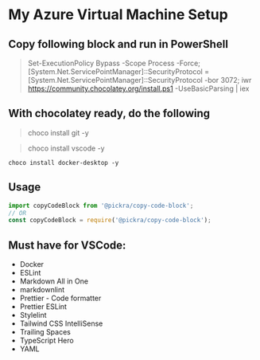 # My Azure Virtual Machine Setup

## Copy following block and run in PowerShell
>Set-ExecutionPolicy Bypass -Scope Process -Force; 
[System.Net.ServicePointManager]::SecurityProtocol = [System.Net.ServicePointManager]::SecurityProtocol -bor 3072; 
iwr https://community.chocolatey.org/install.ps1 -UseBasicParsing | iex

## With chocolatey ready, do the following

> choco install git -y

> choco install vscode -y

```choco install docker-desktop -y```

## Usage
```javascript
import copyCodeBlock from '@pickra/copy-code-block';
// OR
const copyCodeBlock = require('@pickra/copy-code-block');
```

## Must have for VSCode:

- Docker
- ESLint
- Markdown All in One
- markdownlint
- Prettier - Code formatter
- Prettier ESLint
- Stylelint
- Tailwind CSS IntelliSense
- Trailing Spaces
- TypeScript Hero
- YAML